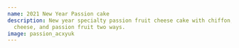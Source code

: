 ```yaml
---
name: 2021 New Year Passion cake
description: New year specialty passion fruit cheese cake with chiffon, cream
  cheese, and passion fruit two ways.
image: passion_acxyuk
---
```


